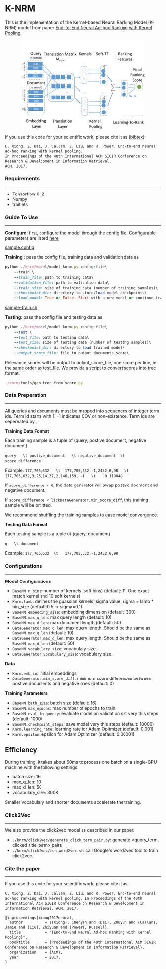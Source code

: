 # K-NRM
This is the implementation of the Kernel-based Neural Ranking Model (K-NRM) model from paper [End-to-End Neural Ad-hoc Ranking with Kernel Pooling](http://www.cs.cmu.edu/~zhuyund/papers/end-end-neural.pdf).

<p align="center"> 
<img src="https://github.com/AdeDZY/K-NRM/blob/master/model_simplified-1.png" width="400" align="center">
</p>

If you use this code for your scientific work, please cite it as ([bibtex](#cite-the-paper)):

```
C. Xiong, Z. Dai, J. Callan, Z. Liu, and R. Power. End-to-end neural ad-hoc ranking with kernel pooling. 
In Proceedings of the 40th International ACM SIGIR Conference on Research & Development in Information Retrieval. 
ACM. 2017.
```



### Requirements
---
- Tensorflow 0.12
- Numpy
- traitlets

### Guide To Use
---
**Configure**: first, configure the model through the config file. Configurable parameters are listed [here](#configurations)

[sample.config](https://github.com/AdeDZY/K-NRM/blob/master/sample.config)

**Training** : pass the config file, training data and validation data as
```ruby
python ./knrm/model/model_knrm.py config-file\
    --train \
    --train_file: path to training data\
    --validation_file: path to validation data\
    --train_size: size of training data (number of training samples)\
    --checkpoint_dir: directory to store/load model checkpoints\ 
    --load_model: True or False. Start with a new model or continue training
```

[sample-train.sh](https://github.com/AdeDZY/K-NRM/blob/master/sample-train.sh)

**Testing**: pass the config file and testing data as
```ruby
python ./knrm/model/model_knrm.py config-file\
    --test \
    --test_file: path to testing data\
    --test_size: size of testing data (number of testing samples)\
    --checkpoint_dir: directory to load trained model\
    --output_score_file: file to output documents score\

```
Relevance scores will be output to output_score_file, one score per line, in the same order as test_file.
We provide a script to convert scores into trec format.
```ruby
./knrm/tools/gen_trec_from_score.py
```

### Data Preperation
---
All queries and documents must be mapped into sequences of integer term ids. Term id starts with 1.
-1 indicates OOV or non-existence. Term ids are sepereated by `,`

**Training Data Format**

Each training sample is a tuple of (query, postive document, negative document)

`query   \t postive_document   \t negative_document  \t score_difference `

Example: `177,705,632   \t  177,705,632,-1,2452,6,98   \t  177,705,632,3,25,14,37,2,146,159, -1   \t    0.119048`

If `score_difference < 0`, the data generator will swap postive docment and negative document.

If `score_difference < lickDataGenerator.min_score_diff`, this training sample will be omitted.

We recommend shuffling the training samples to ease model convergence. 

**Testing Data Format**

Each testing sample is a tuple of (query, document)

`q   \t document`

Example: `177,705,632  \t   177,705,632,-1,2452,6,98`



### Configurations 
---

**Model Configurations**
- <code>BaseNN.n_bins</code>: number of kernels (soft bins) (default: 11. One exact match kernel and 10 soft kernels)
- <code>Knrm.lamb</code>: defines the guassian kernels' sigma value. sigma = lamb * bin_size (default:0.5 -> sigma=0.1)
- <code>BaseNN.embedding_size</code>: embedding dimension (default: 300)
- <code>BaseNN.max_q_len</code>: max query length (default: 10)
- <code>BaseNN.max_d_len</code>: max document length (default: 50)
- <code>DataGenerator.max_q_len</code>: max query length. Should be the same as <code>BaseNN.max_q_len</code> (default: 10)
- <code>DataGenerator.max_d_len</code>: max query length. Should be the same as <code>BaseNN.max_d_len</code> (default: 50)
- <code>BaseNN.vocabulary_size</code>: vocabulary size.
- <code>DataGenerator.vocabulary_size</code>: vocabulary size.



**Data**
- <code>Knrm.emb_in</code>: initial embeddings
- <code>DataGenerator.min_score_diff</code>: 
minimum score differences between postive documents and negative ones (default: 0)

**Training Parameters**
- <code>BaseNN.bath_size</code>: batch size (default: 16)
- <code>BaseNN.max_epochs</code>: max number of epochs to train
- <code>BaseNN.eval_frequency</code>: evaluate model on validation set very this steps (default: 1000)
- <code>BaseNN.checkpoint_steps</code>: save model very this steps (default: 10000)
- <code>Knrm.learning_rate</code>: learning rate for Adam Opitmizer (default: 0.001)
- <code>Knrm.epsilon</code>: epsilon for Adam Optimizer (default: 0.00001)

Efficiency
---
During training, it takes about 60ms to process one batch on a single-GPU machine with the following settings:
- batch size: 16
- max_q_len: 10
- max_d_len: 50
- vocabulary_size: 300K

Smaller vocabulary and shorter documents accelerate the training.

### Click2Vec
---
We also provide the click2vec model as described in our paper.
- <code>./knrm/click2vec/generate_click_term_pair.py</code>: generate <query_term, clicked_title_term> pairs
- <code>./knrm/click2vec/run_word2vec.sh</code>: call Google's word2vec tool to train click2vec.

### Cite the paper
---
If you use this code for your scientific work, please cite it as:

```
C. Xiong, Z. Dai, J. Callan, Z. Liu, and R. Power. End-to-end neural ad-hoc ranking with kernel pooling. In Proceedings of the 40th International ACM SIGIR Conference on Research & Development in Information Retrieval. ACM. 2017.
```

```
@inproceedings{xiong2017neural,
  author          = {{Xiong}, Chenyan and {Dai}, Zhuyun and {Callan}, Jamie and {Liu}, Zhiyuan and {Power}, Russell},
  title           = "{End-to-End Neural Ad-hoc Ranking with Kernel Pooling}",
  booktitle       = {Proceedings of the 40th International ACM SIGIR Conference on Research & Development in Information Retrieval},
  organization    = {ACM},
  year            = 2017,
}
```




